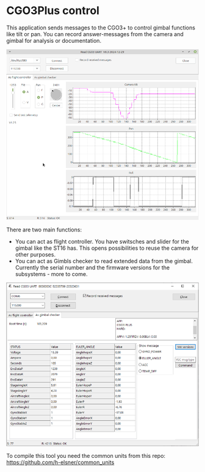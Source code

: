 # CGO3Plus control
This application sends messages to the CGO3+ to control gimbal functions like tilt or pan. You can record answer-messages from the camera and gimbal for analysis or documentation.

![Screenshot](ControlCGO3.png)

There are two main functions:
- You can act as flight controller. You have switsches and slider for the gimbal like the ST16 has. This opens possibilities to reuse the camera for other purposes.
- You can act as Gimbls checker to read extended data from the gimbal. Currently the serial number and the firmware versions for the subsystems - more to come.

![Screenshot](ControlCGO3_YGC.png)

To compile this tool you need the common units from this repo: https://github.com/h-elsner/common_units
